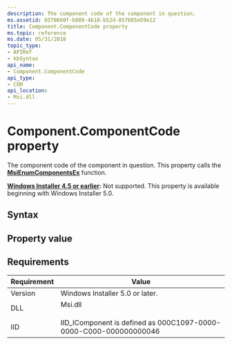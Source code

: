 ```yaml
---
description: The component code of the component in question.
ms.assetid: 0370660f-b809-4b18-b52d-857605e59e12
title: Component.ComponentCode property
ms.topic: reference
ms.date: 05/31/2018
topic_type: 
- APIRef
- kbSyntax
api_name: 
- Component.ComponentCode
api_type: 
- COM
api_location: 
- Msi.dll
---
```


# Component.ComponentCode property

The component code of the component in question. This property calls the [**MsiEnumComponentsEx**](/windows/desktop/api/Msi/nf-msi-msienumcomponentsexa) function.

**[Windows Installer 4.5 or earlier](not-supported-in-windows-installer-4-5.md):** Not supported. This property is available beginning with Windows Installer 5.0.

## Syntax

## Property value

## Requirements



| Requirement | Value |
|--------------------|------------------------------------------------------------------------------------|
| Version<br/> | Windows Installer 5.0 or later.<br/>                                         |
| DLL<br/>     | <dl> <dt>Msi.dll</dt> </dl> |
| IID<br/>     | IID\_IComponent is defined as 000C1097-0000-0000-C000-000000000046<br/>      |



 

 




